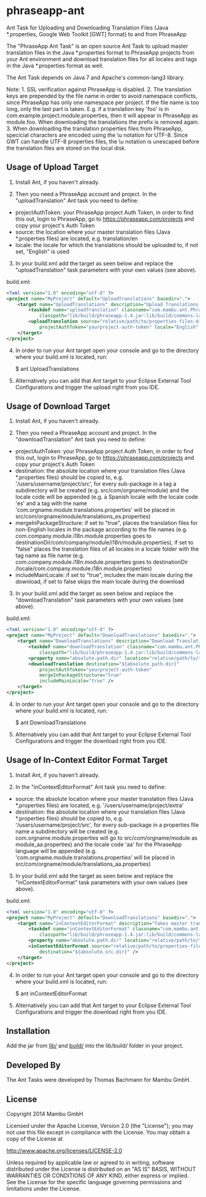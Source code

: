 phraseapp-ant
=============

Ant Task for Uploading and Downloading Translation Files (Java *.properties, Google Web Toolkit [GWT] format) to and from PhraseApp

The "PhraseApp Ant Task" is an open source Ant Task to upload master translation files in the Java *.properties format to PhraseApp projects from your Ant environment and download translation files for all locales and tags in the Java *.properties format as well.

The Ant Task depends on Java 7 and Apache's common-lang3 library.

Note: 1. SSL verification against PhraseApp is disabled.
      2. The translation keys are prepended by the file name in order to avoid namespace conflicts, since PhraseApp has only one namespace per project. If the file name is too long, only the last part is taken. E.g. if a translation key 'foo' is in com.example.project.module.properties, then it will appear in PhraseApp as module.foo. When downloading the translations the prefix is removed again.
      3. When downloading the translation properties files from PhraseApp, specicial characters are encoded using the \u notation for UTF-8. Since GWT can handle UTF-8 properties files, the \u notation is unescaped before the translation files are stored on the local disk. 

Usage of Upload Target
----------------------

1. Install Ant, if you haven't already.


2. Then you need a PhraseApp account and project. In the "uploadTranslation" Ant task you need to define:
 - projectAuthToken: your PhraseApp project Auth Token, in order to find this out, login to PhraseApp, go to https://phraseapp.com/projects and copy your project's Auth Token
 - source: the location where your master translation files (Java *.properties files) are located, e.g. translation/en
 - locale: the locale for which the translations should be uploaded to, if not set, "English" is used


3. In your build.xml add the target as seen below and replace the "uploadTranslation" task parameters with your own values (see above).

build.xml:

```xml
<?xml version="1.0" encoding="utf-8" ?>
<project name="MyProject" default="UploadTranslations" basedir=".">
	<target name="UploadTranslations" description="Upload Translations (PhraseApp)">
		<taskdef name="uploadTranslation" classname="com.mambu.ant.PhraseAppUpload" 
			classpath="lib/build/phraseapp-1.4.jar:lib/build/commons-lang3-3.1.jar" />
		<uploadTranslation source="relative/path/to/properties-files-directory" 
			projectAuthToken="yourproject-auth-token" locale="English" />
	</target>
</project>
```

4. In order to run your Ant target open your console and go to the directory where your build.xml is located, run:

    $ ant UploadTranslations   

5. Alternatively you can add that Ant target to your Eclipse External Tool Configurations and trigger the upload right from you IDE.


Usage of Download Target
----------------------

1. Install Ant, if you haven't already.


2. Then you need a PhraseApp account and project. In the "downloadTranslation" Ant task you need to define:
 - projectAuthToken: your PhraseApp project Auth Token, in order to find this out, login to PhraseApp, go to https://phraseapp.com/projects and copy your project's Auth Token
 - destination: the absolute location where your translation files (Java *.properties files) should be copied to, e.g. '/users/username/project/src', for every sub-package in a tag a subdirectory will be created (e.g. src/com/orgname/module) and the locale code will be appended (e.g. a Spanish locale with the locale code 'es' and a tag with the name 'com.orgname.module.translations.properties' will be placed in src/com/orgname/module/translations_es.properties)
 - mergeInPackageStructure: if set to "true", places the translation files for non-English locales in the package according to the file names (e.g. com.company.module.i18n.module.properties goes to destinationDir/com/company/module/i18n/module.properties), if set to "false" places the translation files of all locales in a locale folder with the tag name as file name (e.g. com.company.module.i18n.module.properties goes to destinationDir /locale/com.company.module.i18n.module.properties)
 - includeMainLocale: if set to "true", includes the main locale during the download, if set to false skips the main locale during the download 


3. In your build.xml add the target as seen below and replace the "downloadTranslation" task parameters with your own values (see above).

build.xml:

```xml
<?xml version="1.0" encoding="utf-8" ?>
<project name="MyProject" default="DownloadTranslations" basedir=".">
	<target name="DownloadTranslations" description="Download Translations (PhraseApp)">
		<taskdef name="downloadTranslation" classname="com.mambu.ant.PhraseAppDownload" 
			classpath="lib/build/phraseapp-1.4.jar:lib/build/commons-lang3-3.1.jar" />
		<property name="absolute.path.dir" location="relative/path/to/translations-directory"/>
		<downloadTranslation destination="${absolute.path.dir}" 
			projectAuthToken="yourproject-auth-token"
			mergeInPackageStructure="true"
			includeMainLocale="true" />
	</target>
</project>
```

4. In order to run your Ant target open your console and go to the directory where your build.xml is located, run:

    $ ant DownloadTranslations   

5. Alternatively you can add that Ant target to your Eclipse External Tool Configurations and trigger the download right from you IDE.


Usage of In-Context Editor Format Target
----------------------

1. Install Ant, if you haven't already.


2. In the "inContextEditorFormat" Ant task you need to define:
 - source: the absolute location where your master translation files (Java *.properties files) are located, e.g. '/users/username/project/extra'
 - destination: the absolute location where your translation files (Java *.properties files) should be copied to, e.g. '/users/username/project/src', for every sub-package in a properties file name a subdirectory will be created (e.g. com.orgname.module.properties will go to src/com/orgname/module as module\_aa.properties) and the locale code 'aa' for the PhraseApp language will be appended (e.g. 'com.orgname.module.translations.properties' will be placed in src/com/orgname/module/translations_aa.properties)


3. In your build.xml add the target as seen below and replace the "inContextEditorFormat" task parameters with your own values (see above).

build.xml:

```xml
<?xml version="1.0" encoding="utf-8" ?>
<project name="MyProject" default="DownloadTranslations" basedir=".">
	<target name="inContextEditorFormat" description="Takes master translation properties files from 'source' and replaces each translation with '[[__' + moduleName + '.' + key + '__]]' so that PhraseApp's In-Context editor can identify for which strings the In-Context Editor should be added.">
		<taskdef name="inContextEditorFormat" classname="com.mambu.ant.PhraseAppInContextEditorFormat" 
			classpath="lib/build/phraseapp-1.4.jar:lib/build/commons-lang3-3.1.jar" />
		<property name="absolute.path.dir" location="relative/path/to/translations-directory"/>
		<inContextEditorFormat source="relative/path/to/properties-files-directory" 
			destination="${absolute.src.dir}" />
	</target>
</project>
```

4. In order to run your Ant target open your console and go to the directory where your build.xml is located, run:

    $ ant inContextEditorFormat   

5. Alternatively you can add that Ant target to your Eclipse External Tool Configurations and trigger the download right from you IDE.



Installation
------------

Add the jar from [lib/](https://github.com/mambu-gmbh/phraseapp-ant/tree/master/lib) and [build/](https://github.com/mambu-gmbh/phraseapp-ant/tree/master/build) into the lib/build/ folder in your project.


Developed By
-------------

The Ant Tasks were developed by Thomas Bachmann for Mambu GmbH.

License
--------
Copyright 2014 Mambu GmbH

Licensed under the Apache License, Version 2.0 (the "License"); you may not use this file except in compliance with the License. You may obtain a copy of the License at

http://www.apache.org/licenses/LICENSE-2.0

Unless required by applicable law or agreed to in writing, software distributed under the License is distributed on an "AS IS" BASIS, WITHOUT WARRANTIES OR CONDITIONS OF ANY KIND, either express or implied. See the License for the specific language governing permissions and limitations under the License.
